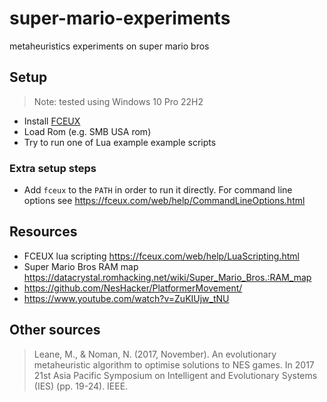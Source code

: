 # super-mario-experiments

metaheuristics experiments on super mario bros

## Setup

> Note: tested using Windows 10 Pro 22H2

- Install [FCEUX](https://github.com/TASEmulators/fceux)
- Load Rom (e.g. SMB USA rom)
- Try to run one of Lua example example scripts

### Extra setup steps

- Add `fceux` to the `PATH` in order to run it directly. For command line options see <https://fceux.com/web/help/CommandLineOptions.html>

## Resources

- FCEUX lua scripting <https://fceux.com/web/help/LuaScripting.html>
- Super Mario Bros RAM map <https://datacrystal.romhacking.net/wiki/Super_Mario_Bros.:RAM_map>
- <https://github.com/NesHacker/PlatformerMovement/>
- <https://www.youtube.com/watch?v=ZuKIUjw_tNU>

## Other sources

> Leane, M., & Noman, N. (2017, November). An evolutionary metaheuristic algorithm to optimise solutions to NES games. In 2017 21st Asia Pacific Symposium on Intelligent and Evolutionary Systems (IES) (pp. 19-24). IEEE.
